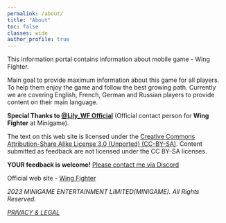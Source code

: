 ```yaml
---
permalink: /about/
title: "About"
toc: false
classes: wide
author_profile: true
---
```


This information portal contains information about mobile game - Wing Fighter.

Main goal to provide maximum information about this game for all players. To help them enjoy the game and follow the best growing path.
Currently we are covering English, French, German and Russian players to provide content on their main language.

**Special Thanks to [@Lily_WF Official](https://discordapp.com/users/1123260562093125675/)** (Official contact person for **Wing Fighter** at Minigame).

The text on this web site is licensed under the [Creative Commons Attribution-Share Alike License 3.0 (Unported) (CC-BY-SA)](https://creativecommons.org/licenses/by-sa/3.0/legalcode).
Content submitted as feedback are not licensed under the CC BY-SA licenses. 

**YOUR feedback is welcome!**
[Please contact me via Discord](https://discordapp.com/users/351705203038224385/)

Official web site - [Wing Fighter](https://www.minigameltd.com)

<i class="far fa-copyright"/> 2023 MINIGAME ENTERTAINMENT LIMITED(MINIGAME). All Rights Reserved.

[PRIVACY & LEGAL](https://www.minigameltd.com/privacy.html)